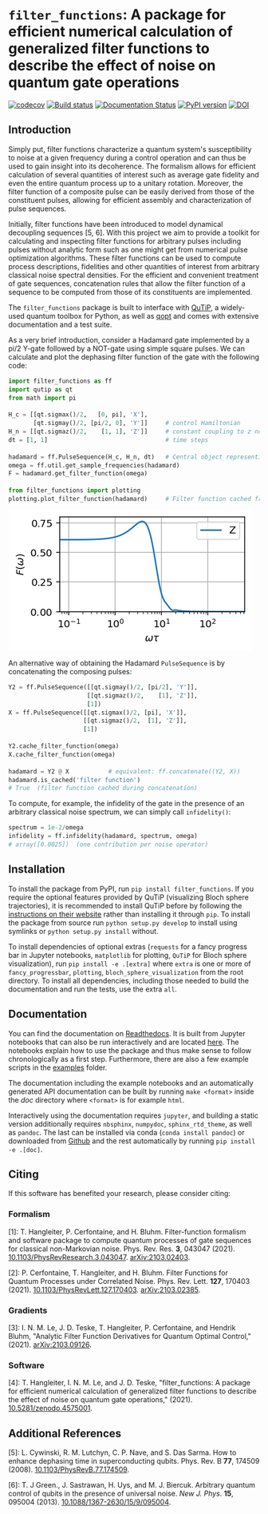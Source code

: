 # `filter_functions`: A package for efficient numerical calculation of generalized filter functions to describe the effect of noise on quantum gate operations
[![codecov](https://codecov.io/gh/qutech/filter_functions/branch/master/graph/badge.svg)](https://codecov.io/gh/qutech/filter_functions)
[![Build status](https://github.com/qutech/filter_functions/actions/workflows/main.yml/badge.svg)](https://github.com/qutech/filter_functions/actions/workflows/main.yml)
[![Documentation Status](https://readthedocs.org/projects/filter-functions/badge/?version=latest)](https://filter-functions.readthedocs.io/en/latest/?badge=latest)
[![PyPI version](https://img.shields.io/pypi/v/filter-functions.svg)](https://pypi.org/project/filter-functions/)
[![DOI](https://zenodo.org/badge/DOI/10.5281/zenodo.4575001.svg)](https://doi.org/10.5281/zenodo.4575001)

## Introduction
Simply put, filter functions characterize a quantum system's susceptibility to noise at a given frequency during a control operation and can thus be used to gain insight into its decoherence. The formalism allows for efficient calculation of several quantities of interest such as average gate fidelity and even the entire quantum process up to a unitary rotation. Moreover, the filter function of a composite pulse can be easily derived from those of the constituent pulses, allowing for efficient assembly and characterization of pulse sequences.

Initially, filter functions have been introduced to model dynamical decoupling sequences [5, 6]. With this project we aim to provide a toolkit for calculating and inspecting filter functions for arbitrary pulses including pulses without analytic form such as one might get from numerical pulse optimization algorithms. These filter functions can be used to compute process descriptions, fidelities and other quantities of interest from arbitrary classical noise spectral densities. For the efficient and convenient treatment of gate sequences, concatenation rules that allow the filter function of a sequence to be computed from those of its constituents are implemented.

The `filter_functions` package is built to interface with [QuTiP](http://qutip.org/), a widely-used quantum toolbox for Python, as well as [qopt](https://github.com/qutech/qopt) and comes with extensive documentation and a test suite.

As a very brief introduction, consider a Hadamard gate implemented by a pi/2 Y-gate followed by a NOT-gate using simple square pulses. We can calculate and plot the dephasing filter function of the gate with the following code:

```python
import filter_functions as ff
import qutip as qt
from math import pi

H_c = [[qt.sigmax()/2,   [0, pi], 'X'],
       [qt.sigmay()/2, [pi/2, 0], 'Y']]     # control Hamiltonian
H_n = [[qt.sigmaz()/2,    [1, 1], 'Z']]     # constant coupling to z noise
dt = [1, 1]                                 # time steps

hadamard = ff.PulseSequence(H_c, H_n, dt)   # Central object representing a control pulse
omega = ff.util.get_sample_frequencies(hadamard)
F = hadamard.get_filter_function(omega)

from filter_functions import plotting
plotting.plot_filter_function(hadamard)     # Filter function cached from before
```

![Hadamard dephasing filter function](./doc/source/_static/hadamard.png)

An alternative way of obtaining the Hadamard `PulseSequence` is by concatenating the composing pulses:

```python
Y2 = ff.PulseSequence([[qt.sigmay()/2, [pi/2], 'Y']],
                      [[qt.sigmaz()/2,    [1], 'Z']],
                      [1])
X = ff.PulseSequence([[qt.sigmax()/2, [pi], 'X']],
                     [[qt.sigmaz()/2,  [1], 'Z']],
                     [1])

Y2.cache_filter_function(omega)
X.cache_filter_function(omega)

hadamard = Y2 @ X           # equivalent: ff.concatenate((Y2, X))
hadamard.is_cached('filter function')
# True  (filter function cached during concatenation)
```

To compute, for example, the infidelity of the gate in the presence of an arbitrary classical noise spectrum, we can simply call `infidelity()`:

```python
spectrum = 1e-2/omega
infidelity = ff.infidelity(hadamard, spectrum, omega)
# array([0.0025])  (one contribution per noise operator)
```

## Installation
To install the package from PyPI, run `pip install filter_functions`. If you require the optional features provided by QuTiP (visualizing Bloch sphere trajectories), it is recommended to install QuTiP before by following the [instructions on their website](http://qutip.org/docs/latest/installation.html) rather than installing it through `pip`. To install the package from source run `python setup.py develop` to install using symlinks or `python setup.py install` without.

To install dependencies of optional extras (`requests` for a fancy progress bar in Jupyter notebooks, `matplotlib` for plotting, `QuTiP` for Bloch sphere visualization), run `pip install -e .[extra]` where `extra` is one or more of `fancy_progressbar`, `plotting`, `bloch_sphere_visualization` from the root directory. To install all dependencies, including those needed to build the documentation and run the tests, use the extra `all`.

## Documentation
You can find the documentation on [Readthedocs](https://filter-functions.readthedocs.io/en/latest/). It is built from Jupyter notebooks that can also be run interactively and are located [here](doc/source/examples). The notebooks explain how to use the package and thus make sense to follow chronologically as a first step. Furthermore, there are also a few example scripts in the [examples](examples) folder.

The documentation including the example notebooks and an automatically generated API documentation can be built by running `make <format>` inside the *doc* directory where `<format>` is for example `html`.

Interactively using the documentation requires `jupyter`, and building a static version additionally requires `nbsphinx`, `numpydoc`, `sphinx_rtd_theme`, as well as `pandoc`. The last can be installed via conda (`conda install pandoc`) or downloaded from [Github](https://github.com/jgm/pandoc/releases/) and the rest automatically by running `pip install -e .[doc]`.

## Citing
If this software has benefited your research, please consider citing:

### Formalism
[1]: T. Hangleiter, P. Cerfontaine, and H. Bluhm. Filter-function formalism and software package to compute quantum processes of gate sequences for classical non-Markovian noise. Phys. Rev. Res. **3**, 043047 (2021). [10.1103/PhysRevResearch.3.043047](https://doi.org/10.1103/PhysRevResearch.3.043047). [arXiv:2103.02403](https://arxiv.org/abs/2103.02403).

[2]: P. Cerfontaine, T. Hangleiter, and H. Bluhm. Filter Functions for Quantum Processes under Correlated Noise. Phys. Rev. Lett. **127**, 170403 (2021). [10.1103/PhysRevLett.127.170403](https://doi.org/10.1103/PhysRevLett.127.170403). [arXiv:2103.02385](https://arxiv.org/abs/2103.02385).

### Gradients
[3]: I. N. M. Le, J. D. Teske, T. Hangleiter, P. Cerfontaine, and Hendrik Bluhm, "Analytic Filter Function Derivatives for Quantum Optimal Control," (2021). [arXiv:2103.09126](https://arxiv.org/abs/2103.09126).

### Software
[4]: T. Hangleiter, I. N. M. Le, and J. D. Teske, "filter_functions: A package for efficient numerical calculation of generalized filter functions to describe the effect of noise on quantum gate operations," (2021). [10.5281/zenodo.4575001](http://doi.org/10.5281/zenodo.4575001).


## Additional References
[5]: L. Cywinski, R. M. Lutchyn, C. P. Nave, and S. Das Sarma. How to enhance dephasing time in superconducting qubits. Phys. Rev. B **77**, 174509 (2008). [10.1103/PhysRevB.77.174509](https://doi.org/10.1103/PhysRevB.77.174509).

[6]: T. J Green., J. Sastrawan, H. Uys, and M. J. Biercuk. Arbitrary quantum control of qubits in the presence of universal noise. *New J. Phys.* **15**, 095004 (2013). [10.1088/1367-2630/15/9/095004](https://doi.org/10.1088/1367-2630/15/9/095004).
